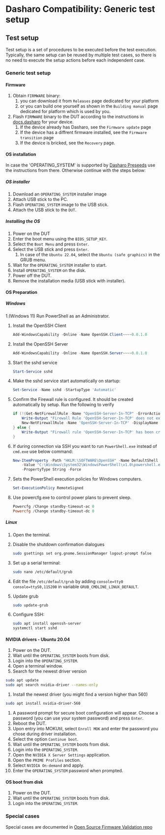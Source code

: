 # Dasharo Compatibility: Generic test setup

## Test setup

Test setup is a set of procedures to be executed before the test execution.
Typically, the same setup can be reused by multiple test cases, so there is no
need to execute the setup actions before each independent case.

### Generic test setup

#### Firmware

1. Obtain `FIRMWARE` binary:
    1. you can download it from `Releases` page dedicated for your platform
    1. or you can build one yourself as shown in the `Building manual` page
        dedicated for platform which is used by you.
1. Flash `FIRMWARE` binary to the DUT according to the instructions in [docs.dasharo](../../docs/variants/overview.md)
for your device.
    1. If the device already has Dasharo, see the `Firmware update` page
    1. If the device has a diffrent firmware installed, see the
    `Firmware transition` page
    1. If the device is bricked, see the `Recovery` page.



#### OS installation

In case the 'OPERATING_SYSTEM' is supported by [Dasharo Preseeds](https://github.com/dasharo/preseeds)
use the instructions from there. Otherwise continue with the steps below:

##### OS installer

1. Download an `OPERATING_SYSTEM` installer image
1. Attach USB stick to the PC.
1. Flash `OPERATING_SYSTEM` image to the USB stick.
1. Attach the USB stick to the `DUT`.

##### Installing the OS

1. Power on the DUT
1. Enter the boot menu using the `BIOS_SETUP_KEY`.
1. Select the `Boot Menu` and press `Enter`.
1. Select the USB stick and press `Enter`.
    1. In case of the `Ubuntu 22.04`, select the `Ubuntu (safe graphics)` in the
       GRUB menu.
1. Wait for the `OPERATING_SYSTEM` installer to start.
1. Install `OPERATING_SYSTEM` on the disk.
1. Power off the DUT.
1. Remove the installation media (USB stick with installer).

#### OS Preparation
##### Windows
1.(Windows 11) Run PowerShell as an Administrator.
1. Install the OpenSSH Client

    ```powershell
    Add-WindowsCapability -Online -Name OpenSSH.Client~~~~0.0.1.0
    ```

2. Install the OpenSSH Server
    
    ```powershell
    Add-WindowsCapability -Online -Name OpenSSH.Server~~~~0.0.1.0
    ```

3. Start the sshd service

    ```powershell
    Start-Service sshd
    ```

4. Make the sshd service start automatically on startup:
    
    ```powershell
    Set-Service -Name sshd -StartupType 'Automatic'
    ```

5. Confirm the Firewall rule is configured. It should be created automatically
by setup. Run the following to verify

    ```powershell
    if (!(Get-NetFirewallRule -Name "OpenSSH-Server-In-TCP" -ErrorAction SilentlyContinue | Select-Object Name, Enabled)) {
        Write-Output "Firewall Rule 'OpenSSH-Server-In-TCP' does not exist, creating it..."
        New-NetFirewallRule -Name 'OpenSSH-Server-In-TCP' -DisplayName 'OpenSSH Server (sshd)' -Enabled True -Direction Inbound -Protocol TCP -Action Allow -LocalPort 22
    } else {
        Write-Output "Firewall rule 'OpenSSH-Server-In-TCP' has been created and exists."
    }
    ```

6. If during connection via SSH you want to run `PowerShell.exe` instead of
`cmd.exe` use below command:

    ```powershell
    New-ItemProperty -Path "HKLM:\SOFTWARE\OpenSSH" -Name DefaultShell \
        -Value "C:\Windows\System32\WindowsPowerShell\v1.0\powershell.exe" \
        -PropertyType String -Force
    ```

7. Sets the PowerShell execution policies for Windows computers.

    ```powershell
    Set-ExecutionPolicy RemoteSigned
    ```

8. Use powercfg.exe to control power plans to prevent sleep.

    ```powershell
    Powercfg /Change standby-timeout-ac 0
    Powercfg /Change standby-timeout-dc 0
    ```

##### Linux
1. Open the terminal.
1. Disable the shutdown confirmation dialogues

    ```bash
    sudo gsettings set org.gnome.SessionManager logout-prompt false
    ```
2. Set up a serial terminal:
    ```bash
    sudo nano /etc/default/grub
    ```
3. Edit the file `/etc/default/grub` by adding
`console=tty0 console=ttyS0,115200` in variable `GRUB_CMDLINE_LINUX_DEFAULT`.
4. Update grub 
    ```bash
    sudo update-grub
    ```
5. Configure SSH: 
    ```bash
    sudo apt install openssh-server
    systemctl start sshd
    ```

#### NVIDIA drivers - Ubuntu 20.04

1. Power on the DUT.
1. Wait until the `OPERATING_SYSTEM` boots from disk.
1. Login into the `OPERATING_SYSTEM`.
1. Open a terminal window.
1. Search for the newest driver version

```bash
sudo apt update
sudo apt search nvidia-driver --names-only
```

1. Install the newest driver (you might find a version higher than 560)

```bash
sudo apt install nvidia-driver-560
```

1. A password prompt for secure boot configuration will appear. Choose a
   password (you can use your system password) and press `Enter`.
1. Reboot the DUT.
1. Upon entry into MOKUtil, select `Enroll MOK` and enter the password you
   chose during driver installation.
1. Select the option `Continue boot`.
1. Wait until the `OPERATING_SYSTEM` boots from disk.
1. Login into the `OPERATING_SYSTEM`.
1. Open the `NVIDIA X Server Settings` application.
1. Open the `PRIME Profiles` section.
1. Select `NVIDIA On-demand` and apply.
1. Enter the `OPERATING_SYSTEM` password when prompted.

#### OS boot from disk

1. Power on the DUT.
1. Wait until the `OPERATING_SYSTEM` boots from disk.
1. Login into the `OPERATING_SYSTEM`.


### Special cases

Special cases are documented in [Open Source Firmware Validation repo](https://github.com/Dasharo/open-source-firmware-validation/tree/develop/docs)